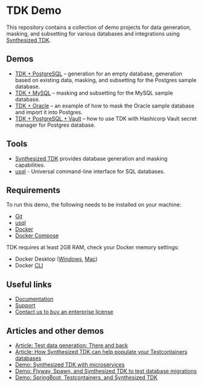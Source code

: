 # TDK Demo

This repository contains a collection of demo projects for data generation, masking, and subsetting for various databases and integrations using [Synthesized TDK](https://docs.synthesized.io/tdk/latest/?utm_source=github&utm_medium=devrel&utm_campaign=datagen).


## Demos
- [TDK + PostgreSQL](postgres/README.md) – generation for an empty database, generation based on existing data, masking, and subsetting for the Postgres sample database. 
- [TDK + MySQL](mysql/README.md) – masking and subsetting for the MySQL sample database.
- [TDK + Oracle](oracle/README.md) – an example of how to mask the Oracle sample database and import it into Postgres. 
- [TDK + PostgreSQL + Vault](vault/README.md) – how to use TDK with Hashicorp Vault secret manager for Postgres database.


## Tools

- [Synthesized TDK](https://docs.synthesized.io/tdk/latest/?utm_source=github&utm_medium=devrel&utm_campaign=datagen) provides database generation and masking capabilities.
- [usql](https://github.com/xo/usql) - Universal command-line interface for SQL databases.


## Requirements

To run this demo, the following needs to be installed on your machine:
- [Git](https://github.com/git-guides/install-git)
- [usql](https://github.com/xo/usql)
- [Docker](https://docs.docker.com/get-docker)
- [Docker Compose](https://docs.docker.com/compose/install)

TDK requires at least 2GB RAM, check your Docker memory settings:
- Docker Desktop ([Windows](https://docs.docker.com/desktop/settings/windows), [Mac](https://docs.docker.com/desktop/settings/mac))
- Docker [CLI](https://docs.docker.com/config/containers/resource_constraints)


## Useful links

- [Documentation](https://docs.synthesized.io/tdk/latest)
- [Support](https://docs.synthesized.io/tdk/latest/support)
- [Contact us to buy an enterprise license](https://www.synthesized.io/contact-sales)


## Articles and other demos

- [Article: Test data generation: There and back](https://www.synthesized.io/post/test-data-generation-there-and-back)
- [Article: How Synthesized TDK can help populate your Testcontainers databases](https://www.synthesized.io/post/how-synthesized-can-help-populate-your-testcontainers-databases)
- [Demo: Synthesized TDK with microservices](https://github.com/synthesized-io/tdk-microservices-demo)
- [Demo: Flyway, Spawn, and Synthesized TDK to test database migrations](https://github.com/synthesized-io/flyway-spawn-demo)
- [Demo: SpringBoot, Testcontainers, and Synthesized TDK](https://github.com/synthesized-io/springjdbc-tc-tdk)
